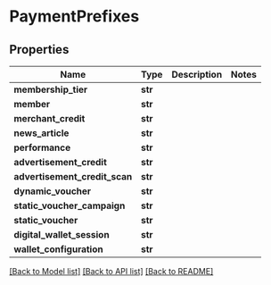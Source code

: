 # PaymentPrefixes


## Properties
Name | Type | Description | Notes
------------ | ------------- | ------------- | -------------
**membership_tier** | **str** |  | 
**member** | **str** |  | 
**merchant_credit** | **str** |  | 
**news_article** | **str** |  | 
**performance** | **str** |  | 
**advertisement_credit** | **str** |  | 
**advertisement_credit_scan** | **str** |  | 
**dynamic_voucher** | **str** |  | 
**static_voucher_campaign** | **str** |  | 
**static_voucher** | **str** |  | 
**digital_wallet_session** | **str** |  | 
**wallet_configuration** | **str** |  | 

[[Back to Model list]](../README.md#documentation-for-models) [[Back to API list]](../README.md#documentation-for-api-endpoints) [[Back to README]](../README.md)


